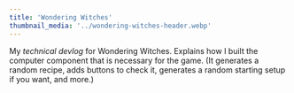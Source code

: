 ```yaml
---
title: 'Wondering Witches'
thumbnail_media: '../wondering-witches-header.webp'
---
```


My _technical devlog_ for Wondering Witches. Explains how I built the computer component that is necessary for the game. (It generates a random recipe, adds buttons to check it, generates a random starting setup if you want, and more.)